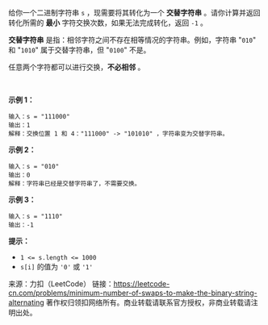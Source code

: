 给你一个二进制字符串 ```s``` ，现需要将其转化为一个 **交替字符串** 。请你计算并返回转化所需的 **最小** 字符交换次数，如果无法完成转化，返回 ```-1``` 。

**交替字符串** 是指：相邻字符之间不存在相等情况的字符串。例如，字符串 "```010```" 和 "```1010```" 属于交替字符串，但 "```0100```" 不是。

任意两个字符都可以进行交换，**不必相邻** 。

 

**示例 1：**
```
输入：s = "111000"
输出：1
解释：交换位置 1 和 4："111000" -> "101010" ，字符串变为交替字符串。
```
**示例 2：**
```
输入：s = "010"
输出：0
解释：字符串已经是交替字符串了，不需要交换。
```
**示例 3：**
```
输入：s = "1110"
输出：-1
```

**提示：**

* ```1 <= s.length <= 1000```
* ```s[i]``` 的值为 ```'0'``` 或 ```'1'```

来源：力扣（LeetCode）
链接：https://leetcode-cn.com/problems/minimum-number-of-swaps-to-make-the-binary-string-alternating
著作权归领扣网络所有。商业转载请联系官方授权，非商业转载请注明出处。